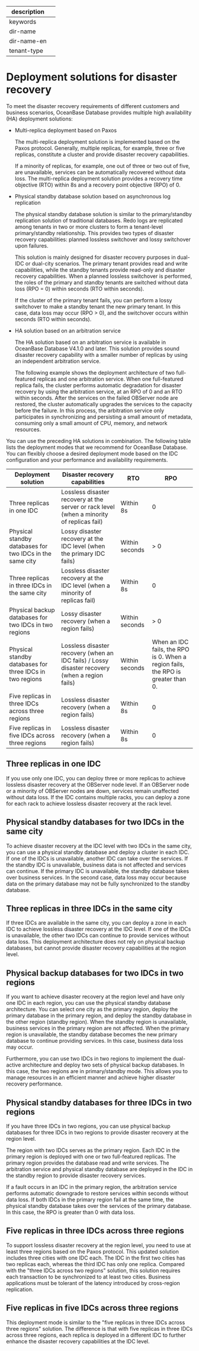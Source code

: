 |description||
|---|---|
|keywords||
|dir-name||
|dir-name-en||
|tenant-type||

# Deployment solutions for disaster recovery

To meet the disaster recovery requirements of different customers and business scenarios, OceanBase Database provides multiple high availability (HA) deployment solutions:

* Multi-replica deployment based on Paxos

   The multi-replica deployment solution is implemented based on the Paxos protocol. Generally, multiple replicas, for example, three or five replicas, constitute a cluster and provide disaster recovery capabilities.

   If a minority of replicas, for example, one out of three or two out of five, are unavailable, services can be automatically recovered without data loss. The multi-replica deployment solution provides a recovery time objective (RTO) within 8s and a recovery point objective (RPO) of 0.

* Physical standby database solution based on asynchronous log replication

   The physical standby database solution is similar to the primary/standby replication solution of traditional databases. Redo logs are replicated among tenants in two or more clusters to form a tenant-level primary/standby relationship. This provides two types of disaster recovery capabilities: planned lossless switchover and lossy switchover upon failures.

   This solution is mainly designed for disaster recovery purposes in dual-IDC or dual-city scenarios. The primary tenant provides read and write capabilities, while the standby tenants provide read-only and disaster recovery capabilities. When a planned lossless switchover is performed, the roles of the primary and standby tenants are switched without data loss (RPO = 0) within seconds (RTO within seconds).

   If the cluster of the primary tenant fails, you can perform a lossy switchover to make a standby tenant the new primary tenant. In this case, data loss may occur (RPO > 0), and the switchover occurs within seconds (RTO within seconds).

* HA solution based on an arbitration service

   The HA solution based on an arbitration service is available in OceanBase Database V4.1.0 and later. This solution provides sound disaster recovery capability with a smaller number of replicas by using an independent arbitration service.

   The following example shows the deployment architecture of two full-featured replicas and one arbitration service. When one full-featured replica fails, the cluster performs automatic degradation for disaster recovery by using the arbitration service, at an RPO of 0 and an RTO within seconds. After the services on the failed OBServer node are restored, the cluster automatically upgrades the services to the capacity before the failure. In this process, the arbitration service only participates in synchronizing and persisting a small amount of metadata, consuming only a small amount of CPU, memory, and network resources.

You can use the preceding HA solutions in combination. The following table lists the deployment modes that we recommend for OceanBase Database. You can flexibly choose a desired deployment mode based on the IDC configuration and your performance and availability requirements.

| Deployment solution | Disaster recovery capabilities | RTO | RPO |
|-------------------|-----------------------------------------------|-------|------|
| Three replicas in one IDC | Lossless disaster recovery at the server or rack level (when a minority of replicas fail) | Within 8s | 0 |
| Physical standby databases for two IDCs in the same city | Lossy disaster recovery at the IDC level (when the primary IDC fails) | Within seconds | > 0 |
| Three replicas in three IDCs in the same city | Lossless disaster recovery at the IDC level (when a minority of replicas fail) | Within 8s | 0 |
| Physical backup databases for two IDCs in two regions | Lossy disaster recovery (when a region fails) | Within seconds | > 0 |
| Physical standby databases for three IDCs in two regions | Lossless disaster recovery (when an IDC fails) / Lossy disaster recovery (when a region fails) | Within seconds | When an IDC fails, the RPO is 0. When a region fails, the RPO is greater than 0. |
| Five replicas in three IDCs across three regions | Lossless disaster recovery (when a region fails) | Within 8s | 0 |
| Five replicas in five IDCs across three regions | Lossless disaster recovery (when a region fails) | Within 8s | 0 |


## Three replicas in one IDC

If you use only one IDC, you can deploy three or more replicas to achieve lossless disaster recovery at the OBServer node level. If an OBServer node or a minority of OBServer nodes are down, services remain unaffected without data loss. If the IDC contains multiple racks, you can deploy a zone for each rack to achieve lossless disaster recovery at the rack level.

## Physical standby databases for two IDCs in the same city

To achieve disaster recovery at the IDC level with two IDCs in the same city, you can use a physical standby database and deploy a cluster in each IDC. If one of the IDCs is unavailable, another IDC can take over the services. If the standby IDC is unavailable, business data is not affected and services can continue. If the primary IDC is unavailable, the standby database takes over business services. In the second case, data loss may occur because data on the primary database may not be fully synchronized to the standby database.

## Three replicas in three IDCs in the same city

If three IDCs are available in the same city, you can deploy a zone in each IDC to achieve lossless disaster recovery at the IDC level. If one of the IDCs is unavailable, the other two IDCs can continue to provide services without data loss. This deployment architecture does not rely on physical backup databases, but cannot provide disaster recovery capabilities at the region level.

## Physical backup databases for two IDCs in two regions

If you want to achieve disaster recovery at the region level and have only one IDC in each region, you can use the physical standby database architecture. You can select one city as the primary region, deploy the primary database in the primary region, and deploy the standby database in the other region (standby region). When the standby region is unavailable, business services in the primary region are not affected. When the primary region is unavailable, the standby database becomes the new primary database to continue providing services. In this case, business data loss may occur.

Furthermore, you can use two IDCs in two regions to implement the dual-active architecture and deploy two sets of physical backup databases. In this case, the two regions are in primary/standby mode. This allows you to manage resources in an efficient manner and achieve higher disaster recovery performance.

## Physical standby databases for three IDCs in two regions

If you have three IDCs in two regions, you can use physical backup databases for three IDCs in two regions to provide disaster recovery at the region level.

The region with two IDCs serves as the primary region. Each IDC in the primary region is deployed with one or two full-featured replicas. The primary region provides the database read and write services. The arbitration service and physical standby database are deployed in the IDC in the standby region to provide disaster recovery services.

If a fault occurs in an IDC in the primary region, the arbitration service performs automatic downgrade to restore services within seconds without data loss. If both IDCs in the primary region fail at the same time, the physical standby database takes over the services of the primary database. In this case, the RPO is greater than 0 with data loss.

## Five replicas in three IDCs across three regions

To support lossless disaster recovery at the region level, you need to use at least three regions based on the Paxos protocol. This updated solution includes three cities with one IDC each. The IDC in the first two cities has two replicas each, whereas the third IDC has only one replica. Compared with the "three IDCs across two regions" solution, this solution requires each transaction to be synchronized to at least two cities. Business applications must be tolerant of the latency introduced by cross-region replication.

## Five replicas in five IDCs across three regions

This deployment mode is similar to the "five replicas in three IDCs across three regions" solution. The difference is that with five replicas in three IDCs across three regions, each replica is deployed in a different IDC to further enhance the disaster recovery capabilities at the IDC level.